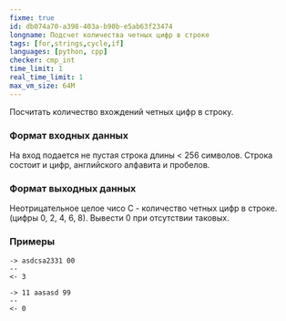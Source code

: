 ```yaml
---
fixme: true
id: db074a70-a398-403a-b90b-e5ab63f23474
longname: Подсчет количества четных цифр в строке
tags: [for,strings,cycle,if]
languages: [python, cpp]
checker: cmp_int
time_limit: 1
real_time_limit: 1
max_vm_size: 64M
---
```



Посчитать количество вхождений четных цифр в строку.

### Формат входных данных

На вход подается не пустая строка длины < 256 символов. Строка состоит и цифр, английского алфавита и пробелов.

### Формат выходных данных

Неотрицательное целое чисо C - количество четных цифр в строке. (цифры 0, 2, 4, 6, 8). Вывести 0 при отсутствии таковых.

### Примеры

```
-> asdcsa2331 00
--
<- 3
```

```
-> 11 aasasd 99
--
<- 0
```
